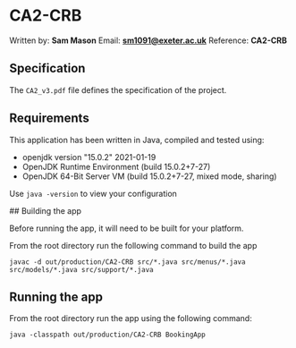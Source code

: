 # CA2-CRB

Written by: **Sam Mason**
Email: **sm1091@exeter.ac.uk**
Reference: **CA2-CRB**

## Specification

The `CA2_v3.pdf` file defines the specification of the project.

## Requirements

This application has been written in Java, compiled and tested using:
- openjdk version "15.0.2" 2021-01-19
- OpenJDK Runtime Environment (build 15.0.2+7-27)
- OpenJDK 64-Bit Server VM (build 15.0.2+7-27, mixed mode, sharing)

Use `java -version` to view your configuration

## Building the app

Before running the app, it will need to be built for your platform.

From the root directory run the following command to build the app
```
javac -d out/production/CA2-CRB src/*.java src/menus/*.java src/models/*.java src/support/*.java
```

## Running the app

From the root directory run the app using the following command:
```
java -classpath out/production/CA2-CRB BookingApp
```
